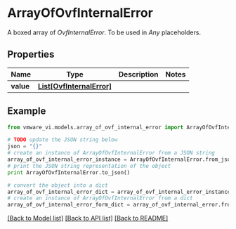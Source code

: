 # ArrayOfOvfInternalError

A boxed array of *OvfInternalError*. To be used in *Any* placeholders. 

## Properties
Name | Type | Description | Notes
------------ | ------------- | ------------- | -------------
**value** | [**List[OvfInternalError]**](OvfInternalError.md) |  | 

## Example

```python
from vmware_vi.models.array_of_ovf_internal_error import ArrayOfOvfInternalError

# TODO update the JSON string below
json = "{}"
# create an instance of ArrayOfOvfInternalError from a JSON string
array_of_ovf_internal_error_instance = ArrayOfOvfInternalError.from_json(json)
# print the JSON string representation of the object
print ArrayOfOvfInternalError.to_json()

# convert the object into a dict
array_of_ovf_internal_error_dict = array_of_ovf_internal_error_instance.to_dict()
# create an instance of ArrayOfOvfInternalError from a dict
array_of_ovf_internal_error_form_dict = array_of_ovf_internal_error.from_dict(array_of_ovf_internal_error_dict)
```
[[Back to Model list]](../README.md#documentation-for-models) [[Back to API list]](../README.md#documentation-for-api-endpoints) [[Back to README]](../README.md)


